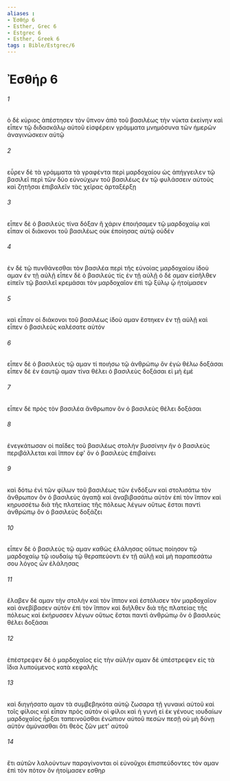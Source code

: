 ```yaml
---
aliases : 
- Ἐσθήρ 6
- Esther, Grec 6
- Estgrec 6
- Esther, Greek 6
tags : Bible/Estgrec/6
---
```


# Ἐσθήρ 6

###### 1
ὁ δὲ κύριος ἀπέστησεν τὸν ὕπνον ἀπὸ τοῦ βασιλέως τὴν νύκτα ἐκείνην καὶ εἶπεν τῷ διδασκάλῳ αὐτοῦ εἰσφέρειν γράμματα μνημόσυνα τῶν ἡμερῶν ἀναγινώσκειν αὐτῷ
###### 2
εὗρεν δὲ τὰ γράμματα τὰ γραφέντα περὶ μαρδοχαίου ὡς ἀπήγγειλεν τῷ βασιλεῖ περὶ τῶν δύο εὐνούχων τοῦ βασιλέως ἐν τῷ φυλάσσειν αὐτοὺς καὶ ζητῆσαι ἐπιβαλεῖν τὰς χεῖρας ἀρταξέρξῃ
###### 3
εἶπεν δὲ ὁ βασιλεύς τίνα δόξαν ἢ χάριν ἐποιήσαμεν τῷ μαρδοχαίῳ καὶ εἶπαν οἱ διάκονοι τοῦ βασιλέως οὐκ ἐποίησας αὐτῷ οὐδέν
###### 4
ἐν δὲ τῷ πυνθάνεσθαι τὸν βασιλέα περὶ τῆς εὐνοίας μαρδοχαίου ἰδοὺ αμαν ἐν τῇ αὐλῇ εἶπεν δὲ ὁ βασιλεύς τίς ἐν τῇ αὐλῇ ὁ δὲ αμαν εἰσῆλθεν εἰπεῖν τῷ βασιλεῖ κρεμάσαι τὸν μαρδοχαῖον ἐπὶ τῷ ξύλῳ ᾧ ἡτοίμασεν
###### 5
καὶ εἶπαν οἱ διάκονοι τοῦ βασιλέως ἰδοὺ αμαν ἕστηκεν ἐν τῇ αὐλῇ καὶ εἶπεν ὁ βασιλεύς καλέσατε αὐτόν
###### 6
εἶπεν δὲ ὁ βασιλεὺς τῷ αμαν τί ποιήσω τῷ ἀνθρώπῳ ὃν ἐγὼ θέλω δοξάσαι εἶπεν δὲ ἐν ἑαυτῷ αμαν τίνα θέλει ὁ βασιλεὺς δοξάσαι εἰ μὴ ἐμέ
###### 7
εἶπεν δὲ πρὸς τὸν βασιλέα ἄνθρωπον ὃν ὁ βασιλεὺς θέλει δοξάσαι
###### 8
ἐνεγκάτωσαν οἱ παῖδες τοῦ βασιλέως στολὴν βυσσίνην ἣν ὁ βασιλεὺς περιβάλλεται καὶ ἵππον ἐφ' ὃν ὁ βασιλεὺς ἐπιβαίνει
###### 9
καὶ δότω ἑνὶ τῶν φίλων τοῦ βασιλέως τῶν ἐνδόξων καὶ στολισάτω τὸν ἄνθρωπον ὃν ὁ βασιλεὺς ἀγαπᾷ καὶ ἀναβιβασάτω αὐτὸν ἐπὶ τὸν ἵππον καὶ κηρυσσέτω διὰ τῆς πλατείας τῆς πόλεως λέγων οὕτως ἔσται παντὶ ἀνθρώπῳ ὃν ὁ βασιλεὺς δοξάζει
###### 10
εἶπεν δὲ ὁ βασιλεὺς τῷ αμαν καθὼς ἐλάλησας οὕτως ποίησον τῷ μαρδοχαίῳ τῷ ιουδαίῳ τῷ θεραπεύοντι ἐν τῇ αὐλῇ καὶ μὴ παραπεσάτω σου λόγος ὧν ἐλάλησας
###### 11
ἔλαβεν δὲ αμαν τὴν στολὴν καὶ τὸν ἵππον καὶ ἐστόλισεν τὸν μαρδοχαῖον καὶ ἀνεβίβασεν αὐτὸν ἐπὶ τὸν ἵππον καὶ διῆλθεν διὰ τῆς πλατείας τῆς πόλεως καὶ ἐκήρυσσεν λέγων οὕτως ἔσται παντὶ ἀνθρώπῳ ὃν ὁ βασιλεὺς θέλει δοξάσαι
###### 12
ἐπέστρεψεν δὲ ὁ μαρδοχαῖος εἰς τὴν αὐλήν αμαν δὲ ὑπέστρεψεν εἰς τὰ ἴδια λυπούμενος κατὰ κεφαλῆς
###### 13
καὶ διηγήσατο αμαν τὰ συμβεβηκότα αὐτῷ ζωσαρα τῇ γυναικὶ αὐτοῦ καὶ τοῖς φίλοις καὶ εἶπαν πρὸς αὐτὸν οἱ φίλοι καὶ ἡ γυνή εἰ ἐκ γένους ιουδαίων μαρδοχαῖος ἦρξαι ταπεινοῦσθαι ἐνώπιον αὐτοῦ πεσὼν πεσῇ οὐ μὴ δύνῃ αὐτὸν ἀμύνασθαι ὅτι θεὸς ζῶν μετ' αὐτοῦ
###### 14
ἔτι αὐτῶν λαλούντων παραγίνονται οἱ εὐνοῦχοι ἐπισπεύδοντες τὸν αμαν ἐπὶ τὸν πότον ὃν ἡτοίμασεν εσθηρ
